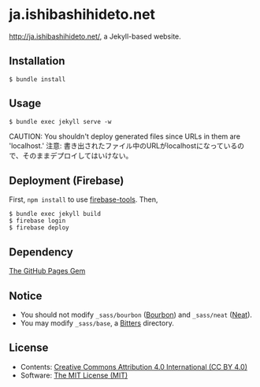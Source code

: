 ja.ishibashihideto.net
======================

<http://ja.ishibashihideto.net/>, a Jekyll-based website.

Installation
------------

```console
$ bundle install
```

Usage
-----

```console
$ bundle exec jekyll serve -w
```

CAUTION: You shouldn't deploy generated files since URLs in them are 'localhost.'
注意: 書き出されたファイル中のURLがlocalhostになっているので、そのままデプロイしてはいけない。

Deployment (Firebase)
---------------------

First, `npm install` to use [firebase-tools](https://github.com/firebase/firebase-tools). Then,

```console
$ bundle exec jekyll build
$ firebase login
$ firebase deploy
```

Dependency
----------

[The GitHub Pages Gem](https://pages.github.com/versions/)

Notice
------

- You should not modify `_sass/bourbon` ([Bourbon](http://bourbon.io/)) and `_sass/neat` ([Neat](http://neat.bourbon.io/)).
- You may modify `_sass/base`, a [Bitters](http://bitters.bourbon.io/) directory.

License
-------

- Contents: [Creative Commons Attribution 4.0 International (CC BY 4.0)](http://creativecommons.org/licenses/by/4.0/)
- Software: [The MIT License (MIT)](http://opensource.org/licenses/MIT)
